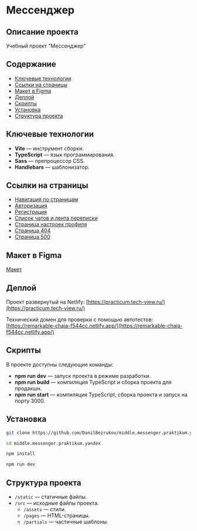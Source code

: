 # Мессенджер

## Описание проекта

Учебный проект "Мессенджер"

## Содержание

- [Ключевые технологии](#ключевые-технологии)
- [Ссылки на страницы](#ссылки-на-страницы)
- [Макет в Figma](#макет-в-figma)
- [Деплой](#деплой)
- [Скрипты](#скрипты)
- [Установка](#установка)
- [Структура проекта](#структура-проекта)

## Ключевые технологии

- **Vite** — инструмент сборки.
- **TypeScript** — язык программирования.
- **Sass** — препроцессор CSS.
- **Handlebars** — шаблонизатор.

## Ссылки на страницы

- [Навигация по страницам](https://practicum.tech-view.ru/)
- [Авторизация](https://practicum.tech-view.ru/src/pages/authorization/authorization.html)
- [Регистрация](https://practicum.tech-view.ru/src/pages/registration/registration.html)
- [Список чатов и лента переписки](https://practicum.tech-view.ru/src/pages/chat-list/chat-list.html)
- [Страница настроек профиля](https://practicum.tech-view.ru/src/pages/user-settings/user-settings.html)
- [Страница 404](https://practicum.tech-view.ru/src/pages/not-found/not-found.html)
- [Страница 500](https://practicum.tech-view.ru/src/pages/server-error/server-error.html)

## Макет в Figma

[Макет](https://www.figma.com/design/jF5fFFzgGOxQeB4CmKWTiE/Chat_external_link)

## Деплой

Проект развернутый на Netlify: [https://practicum.tech-view.ru/](https://practicum.tech-view.ru/)

Технический домен для проверки с помощью автотестов: [https://remarkable-chaja-f544cc.netlify.app/](https://remarkable-chaja-f544cc.netlify.app/)

## Скрипты

В проекте доступны следующие команды:

- **npm run dev** — запуск проекта в режиме разработки.
- **npm run build** — компиляция TypeScript и сборка проекта для продакшн.
- **npm run start** — компиляция TypeScript, сборка проекта и запуск на порту 3000.

## Установка

   ```bash
   git clone https://github.com/DanilBezrukov/middle.messenger.praktikum.yandex.git
   ```

   ```bash
   cd middle.messenger.praktikum.yandex
   ```

   ```bash
   npm install
   ```

   ```bash
   npm run dev
   ```

## Структура проекта

- `/static` — статичные файлы.
- `/src` — исходные файлы проекта.
   - `/assets` — стили.
   - `/pages` — HTML-страницы.
   - `/partials` — частичные шаблоны.
